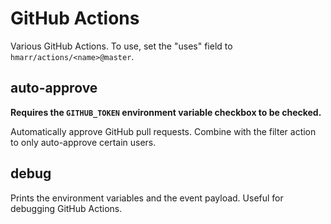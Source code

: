 # GitHub Actions

Various GitHub Actions. To use, set the "uses" field to
`hmarr/actions/<name>@master`.


## auto-approve

**Requires the `GITHUB_TOKEN` environment variable checkbox to be checked.**

Automatically approve GitHub pull requests. Combine with the filter action to
only auto-approve certain users.


## debug

Prints the environment variables and the event payload. Useful for debugging
GitHub Actions.
